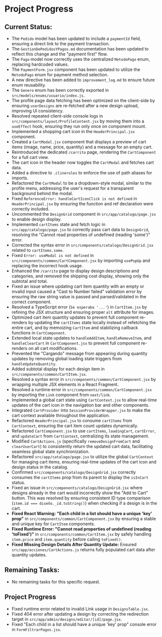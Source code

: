 # Project Progress

## Current Status:
- The `Pedido` model has been updated to include a `paymentId` field, ensuring a direct link to the payment transaction.
- The `GestionDePedidosYPagos.md` documentation has been updated to reflect this change and the "payment first" flow.
- The `Pago` model now correctly uses the centralized `MetodoPago` enum, replacing hardcoded values.
- The `PaymentForm.jsx` component has been updated to utilize the `MetodoPago` enum for payment method selection.
- A new directive has been added to `improvement_log.md` to ensure future enum reusability.
- The `Genero` enum has been correctly exported in `src/models/enums/usuario/index.js`.
- The profile page data fetching has been optimized on the client-side by ensuring `userDesigns` are re-fetched after a new design upload, improving UI consistency.
- Resolved repeated client-side console logs in `src/components/layout/ProfileContent.jsx` by moving them into a `useEffect` hook, ensuring they run only once on component mount.
- Implemented a shopping cart icon in the `HeaderPrincipal.jsx` component.
- Created a `CartModal.jsx` component that displays a preview of cart items (image, name, price, quantity) and a message for an empty cart.
- Reintroduced the dedicated `/carrito` page, rendering the `CartComponent` for a full cart view.
- The cart icon in the header now toggles the `CartModal` and fetches cart data.
- Added a directive to `.clinerules` to enforce the use of path aliases for imports.
- Refactored the `CartModal` to be a dropdown-style modal, similar to the profile menu, addressing the user's request for a transparent background behind the modal.
- Fixed `ReferenceError: handleCartIconClick is not defined` in `HeaderPrincipal.jsx` by ensuring the function and ref declaration were correctly included.
- Uncommented the `DesignGrid` component in `src/app/catalogo/page.jsx` to enable design display.
- Implemented `cartItems` state and fetch logic in `src/app/catalogo/page.jsx` to correctly pass cart data to `DesignGrid`, resolving the "Cannot read properties of undefined (reading 'some')" error.
- Corrected the syntax error in `src/components/catalogo/DesignGrid.jsx` related to `cartItems.some`.
- Fixed `Error: useModal is not defined` in `src/components/common/CartComponent.jsx` by importing `usePopUp` and replacing the incorrect hook usage.
- Enhanced the `/carrito` page to display design descriptions and categories, and removed the shipping cost display, showing only the subtotal and total.
- Fixed an issue where updating cart item quantity with an empty or invalid input caused a "Cast to Number failed" validation error by ensuring the raw string value is passed and parsed/validated in the correct component.
- Resolved a TypeScript error (`Se esperaba '...'`) in `CartItem.jsx` by refining the JSX structure and ensuring proper `alt` attribute for images.
- Optimized cart item quantity updates to prevent full component re-renders by updating the `cartItems` state locally instead of refetching the entire cart, and by memoizing `CartItem` and stabilizing callback functions in `CartComponent`.
- Extended local state updates to `handleAddItem`, `handleRemoveItem`, and `handleClearCart` in `CartComponent.jsx` to prevent full component re-renders on all cart modifications.
- Prevented the "Cargando" message from appearing during quantity updates by removing global loading state triggers from `handleUpdateQuantity`.
- Added subtotal display for each design item in `src/components/common/CartItem.jsx`.
- Resolved a syntax error in `src/components/common/CartComponent.jsx` by wrapping multiple JSX elements in a React Fragment.
- Resolved a runtime error in `src/components/common/CartComponent.jsx` by importing the `Link` component from `next/link`.
- Implemented a global cart state using `CartContext.jsx` to allow real-time updates of the cart icon in the navigation bar and other components.
- Integrated `CartProvider` into `SessionProviderWrapper.jsx` to make the cart context available throughout the application.
- Refactored `HeaderPrincipal.jsx` to consume `cartItems` from `CartContext`, ensuring the cart item count updates dynamically.
- Refactored `CartComponent.jsx` to use `cartItems`, `loadingCart`, `cartError`, and `updateCart` from `CartContext`, centralizing its state management.
- Modified `CartActions.js` (specifically `removeDesignFromCart` and `clearUserCart`) to consistently return the updated cart data, facilitating seamless global state synchronization.
- Refactored `src/app/catalogo/page.jsx` to utilize the global `CartContext` for managing cart items, ensuring real-time updates of the cart icon and design status in the catalog.
- Confirmed `src/components/catalogo/DesignGrid.jsx` correctly consumes the `cartItems` prop from its parent to display the `isInCart` status.
- Fixed an issue in `src/components/catalogo/DesignGrid.jsx` where designs already in the cart would incorrectly show the "Add to Cart" button. This was resolved by ensuring consistent ID type comparison (`item.id === diseño._id.toString()`) when checking if a design is in the cart.
- **Fixed React Warning: "Each child in a list should have a unique 'key' prop"** in `src/components/common/CartComponent.jsx` by ensuring a stable and unique key for `CartItem` components.
- **Fixed Runtime Error: "Cannot read properties of undefined (reading 'toFixed')"** in `src/components/common/CartItem.jsx` by safely handling `item.price` and `item.quantity` before calling `toFixed()`.
- **Fixed Missing Design Details After Quantity Update:** Ensured `src/app/acciones/CartActions.js` returns fully populated cart data after quantity updates.

## Remaining Tasks:
- No remaining tasks for this specific request.

## Project Progress

- Fixed runtime error related to invalid Link usage in `DesignsTable.jsx`.
- Fixed 404 error after updating a design by correcting the redirection target in `src/app/admin/designs/editar/[id]/page.jsx`.
- Fixed "Each child in a list should have a unique 'key' prop" console error in `FormFiltrarPagos.jsx`.
